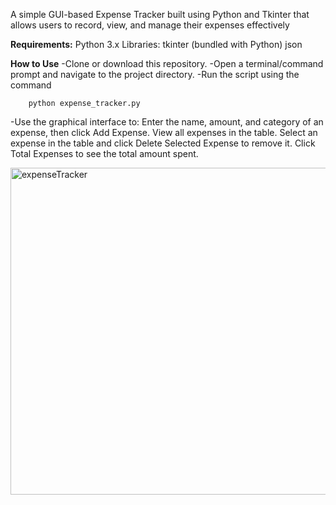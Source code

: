A simple GUI-based Expense Tracker built using Python and Tkinter that allows users to record, view, and manage their expenses effectively

**Requirements:**
Python 3.x
Libraries:
tkinter (bundled with Python)
json 

**How to Use**
-Clone or download this repository.
-Open a terminal/command prompt and navigate to the project directory.
-Run the script using the command
```
    python expense_tracker.py
```
-Use the graphical interface to:
Enter the name, amount, and category of an expense, then click Add Expense.
View all expenses in the table.
Select an expense in the table and click Delete Selected Expense to remove it.
Click Total Expenses to see the total amount spent.


<img width="523" alt="expenseTracker" src="https://github.com/user-attachments/assets/8e564e46-3a6b-4104-bb4f-dda8219cba98" />

